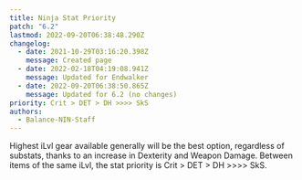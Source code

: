 ```yaml
---
title: Ninja Stat Priority
patch: "6.2"
lastmod: 2022-09-20T06:38:48.290Z
changelog:
  - date: 2021-10-29T03:16:20.398Z
    message: Created page
  - date: 2022-02-18T04:19:08.941Z
    message: Updated for Endwalker
  - date: 2022-09-20T06:38:50.865Z
    message: Updated for 6.2 (no changes)
priority: Crit > DET > DH >>>> SkS
authors:
  - Balance-NIN-Staff
---
```

Highest iLvl gear available generally will be the best option, regardless of substats, thanks to an increase in Dexterity and Weapon Damage. Between items of the same iLvl, the stat priority is Crit > DET > DH >>>> SkS.